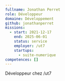 ```yaml
---
fullname: Jonathan Perret
role: Développeur
domaine: Développement
github: jonathanperret
missions:
  - start: 2021-12-17
    end: 2025-06-01
    status: service
    employer: /ut7
    startups:
      - suite-numerique
competences: []
---
```

Développeur chez /ut7
